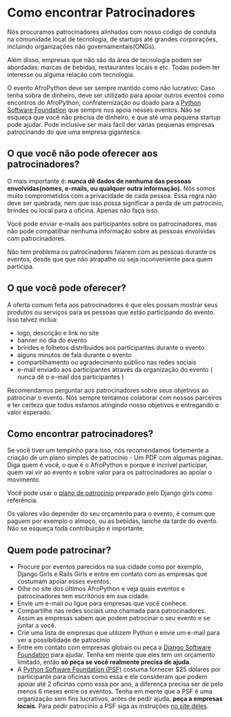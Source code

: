 # Como encontrar Patrocinadores

Nós procuramos patrocinadores alinhados com nosso código de conduta na comunidade local de tecnologia, de startups até grandes corporações, incluindo organizações não governamentais(ONGs).

Além disso, empresas que não são da área de tecnologia podem ser abordadas: marcas de bebidas, restaurantes locais e etc. Todas podem ter interesse ou alguma relação com tecnologia.

O evento AfroPython deve ser sempre mantido como não lucrativo: Caso tenha sobra de dinheiro, deve ser utilizado para apoiar outros eventos como encontros do AfroPython, confraternização ou doado para a [Python Software Foundation](https://www.python.org/psf/) que sempre nos apoia nesses eventos. Não se esqueça que você não precisa de dinheiro, e que até uma pequena startup pode ajudar. Pode inclusive ser mais fácil der várias pequenas empresas patrocinando do que uma empresa gigantesca.

## O que você não pode oferecer aos patrocinadores?

O mais importante é: **nunca dê dados de nenhuma das pessoas envolvidas(nomes, e-mails, ou qualquer outra informação).** Nós somos muito comprometidos com a privacidade de cada pessoa. Essa regra não deve ser quebrada, nem que isso possa significar a perda de um patrocínio, brindes ou local para a oficina. Apenas não faça isso.

Você pode enviar e-mails aos participantes sobre os patrocinadores, mas não pode compatilhar nenhuma informação sobre as pessoas envolvidas com patrocinadores.

Não tem problema os patrocinadores falarem com as pessoas durante os eventos, desde que que não atrapalhe ou seja inconveniente para quem participa.

## O que você pode oferecer?

A oferta comum feita aos patrocinadores é que eles possam mostrar seus produtos ou serviços para as pessoas que estão participando do evento. Isso talvez inclua:

- logo, descrição e link no site
- banner no dia do evento
- brindes e folhetos distribuidos aos participantes durante o evento
- alguns minutos de fala durante o evento
- compartilhamento ou agradecimento público nas redes sociais
- e-mail enviado aos participantes através da organização do evento ( nunca dê o e-mail dos participantes )

Recomendamos perguntar aos patrocinadores sobre seus objetivos ao patrocinar o evento. Nós sempre tentamos colaborar com nossos parceiros e ter certeza que todos estamos atingindo nosso objetivos e entregando o valor esperado.

## Como encontrar patrocinadores?

Se você tiver um tempinho para isso, nós recomendamos fortemente a criação de um plano simples de patrocínio - Um PDF com algumas páginas. Diga quem é você, o que é o AfroPython e porque é incrível participar, quem vai vir ao evento e sobre valor para os patrocinadores ao apoiar o movimento.

Você pode usar o [plano de patrocínio](https://github.com/DjangoGirls/resources/tree/master/For%20Sponsors) preparado pelo Django girls como referência.

Os valores vão depender do seu orçamento para o evento, é comum que paguem por exemplo o almoço, ou as bebidas, lanche da tarde do evento. Não se esqueça toda contribuição é importante.

## Quem pode patrocinar?

- Procure por eventos parecidos na sua cidade como por exemplo, Django Girls e Rails Girls e entre em contato com as empresas que costumam apoiar esses eventos.
- Olhe no site dos últimos AfroPython e veja quais eventos e patrocinadores tem escritórios em sua cidade.
- Envie um e-mail ou ligue para empresas que você conhece.
- Compartilhe nas redes sociais uma chamada para patrocinadores. Assim as empresas sabem que podem patrocinar o seu evento e se juntar a você.
- Crie uma lista de empresas que utilizem Python e envie um e-mail para ver a possibilidade de patrocínio
- Entre em contato com empresas globais ou peça a [Django Software Foundation](https://djangoproject.com/) para ajudar. Tenha em mente que eles tem um orçamento limitado, então **só peça se você realmente precisa de ajuda**.
- A [Python Software Foundation (PSF)](https://www.python.org/psf/) costuma fornecer $25 dólares por participante para oficinas como essa e ele consideram que podem apoiar até 2 oficinas como essa por ano, a diferença precisa ser de pelo menos 6 meses entre os eventos. Tenha em mente que a PSF é uma organização sem fins lucrativos, antes de pedir ajuda, **peça a empresas locais**. Para pedir patrocínio a PSF siga as instruções [no site deles](https://www.python.org/psf/grants/).
